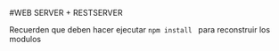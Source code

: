 #WEB SERVER + RESTSERVER


Recuerden que deben hacer ejecutar ```npm install ``` para reconstruir los modulos

